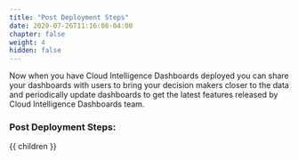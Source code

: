 ```yaml
---
title: "Post Deployment Steps"
date: 2020-07-26T11:16:08-04:00
chapter: false
weight: 4
hidden: false
---
```


Now when you have Cloud Intelligence Dashboards deployed you can share your dashboards with users to bring your decision makers closer to the data and periodically update dashboards to get the latest features released by Cloud Intelligence Dashboards team.

### Post Deployment Steps:
{{ children }}
